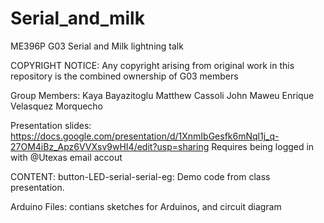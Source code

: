 # Serial_and_milk
ME396P G03 Serial and Milk lightning talk

COPYRIGHT NOTICE:
Any copyright arising from original work in this repository is the combined ownership of G03 members

Group Members: 
Kaya	Bayazitoglu
Matthew	Cassoli
John	Maweu
Enrique	Velasquez Morquecho

Presentation slides:
https://docs.google.com/presentation/d/1XnmIbGesfk6mNql1j_q-27OM4iBz_Apz6VVXsv9wHI4/edit?usp=sharing
Requires being logged in with @Utexas email accout

CONTENT:
button-LED-serial-serial-eg:
	Demo code from class presentation.

Arduino Files:
	contians sketches for Arduinos, and circuit diagram